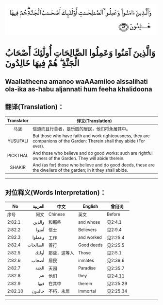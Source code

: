 ![002:082](images/002_082.gif)

#  وَالَّذِينَ آمَنُوا وَعَمِلُوا الصَّالِحَاتِ أُولَٰئِكَ أَصْحَابُ الْجَنَّةِ ۖ هُمْ فِيهَا خَالِدُونَ 

## Waallatheena amanoo waAAamiloo alssalihati ola-ika as-habu aljannati hum feeha khalidoona

## 翻译(Translation)：

| Translator | 译文(Translation)                                            |
|:----------:| ------------------------------------------------------------ |
| 马坚       | 信道而且行善者，是乐园的居民，他们将永居其中。               |
| YUSUFALI   | But those who have faith and work righteousness, they are companions of the Garden: Therein shall they abide (For ever). |
| PICKTHAL   | And those who believe and do good works: such are rightful owners of the Garden. They will abide therein. |
| SHAKIR     | And (as for) those who believe and do good deeds, these are the dwellers of the garden; in it they shall abide. |

---

## 对位释义(Words Interpretation)：

| No      | العربية  | 中文         | English    | 曾用词    |
| ------- | --------:| ------------ | ---------- | --------- |
| 序号    | 阿文     | Chinese      | 英文       | Before    |
| 2:82.1  | والذين   | 和那些       | and whose  | 见2:4.1   |
| 2:82.2  | آمنوا    | 信士         | Believers  | 见2:9.4   |
| 2:82.3  | وعملوا   | 工作         | and worked | 见2:25.4  |
| 2:82.4  | الصالحات | 善行         | Good deeds | 见2:25.5  |
| 2:82.5  | أولئك    | 那些，这等人 | Those      | 见2:5.1   |
| 2:82.6  | أصحاب    | 居民         | inmates    | 见2:39.6  |
| 2:82.7  | الجنة    | 天园         | Paradise   | 见2:35.7  |
| 2:82.8  | هم       | 他们         | they       | 见2:4.11  |
| 2:82.9  | فيها     | 在其中       | therein    | 见2:25.29 |
| 2:82.10 | خالدون   | 不朽，永居   | Immortal   | 见2:25.34 |

---
